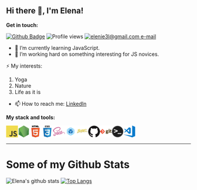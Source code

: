 ## Hi there 👋, I'm Elena!

**Get in touch:**

[![Github Badge](https://img.shields.io/badge/-andrespedes12-0072b1?style=flat&logo=Linkedin&logoColor=white&link=https://github.com/alisova-projects/)](https://github.com/alisova-projects)
![Profile views](https://gpvc.arturio.dev/alisova-projects)
[![elenie3l@gmail.com e-mail](https://img.shields.io/badge/-pedes-grey?style=flat&logo=github&logoColor=white&link=https://github.com/pedes/)](mailto:elenie3l@gmail.com)

- 🌱 I’m currently learning JavaScript.
- 🔭 I’m working hard on something interesting for JS novices.

⚡ My interests:

1. Yoga
2. Nature
3. Life as it is

- 📫 How to reach me: [LinkedIn](https://www.linkedin.com/in/elena-alisova-a03b1a1aa/)

**My stack and tools:**

<img align="left" alt="JavaScript" width="32px" src="https://raw.githubusercontent.com/github/explore/80688e429a7d4ef2fca1e82350fe8e3517d3494d/topics/javascript/javascript.png" />

<img align="left" alt="Node.js" width="32px" src="https://raw.githubusercontent.com/github/explore/80688e429a7d4ef2fca1e82350fe8e3517d3494d/topics/nodejs/nodejs.png" />

<img align="left" alt="HTML5" width="32px" src="https://raw.githubusercontent.com/github/explore/80688e429a7d4ef2fca1e82350fe8e3517d3494d/topics/html/html.png" />

<img align="left" alt="CSS3" width="32px" src="https://raw.githubusercontent.com/github/explore/80688e429a7d4ef2fca1e82350fe8e3517d3494d/topics/css/css.png" />

<img align="left" alt="Sass" width="32px" src="https://raw.githubusercontent.com/github/explore/80688e429a7d4ef2fca1e82350fe8e3517d3494d/topics/sass/sass.png" />

<img align="left" alt="MySQL" width="32px" src="https://raw.githubusercontent.com/github/explore/80688e429a7d4ef2fca1e82350fe8e3517d3494d/topics/webpack/webpack.png" />

<img align="left" alt="MySQL" width="32px" src="https://raw.githubusercontent.com/github/explore/80688e429a7d4ef2fca1e82350fe8e3517d3494d/topics/babel/babel.png" />

<img align="left" alt="GitHub" width="32px" src="https://raw.githubusercontent.com/github/explore/78df643247d429f6cc873026c0622819ad797942/topics/github/github.png" />

<img align="left" alt="Git" width="32px" src="https://raw.githubusercontent.com/github/explore/80688e429a7d4ef2fca1e82350fe8e3517d3494d/topics/git/git.png" />

<img align="left" alt="Terminal" width="32px" src="https://raw.githubusercontent.com/github/explore/80688e429a7d4ef2fca1e82350fe8e3517d3494d/topics/terminal/terminal.png" />

<img alt="Visual Studio Code" width="32px" src="https://raw.githubusercontent.com/github/explore/80688e429a7d4ef2fca1e82350fe8e3517d3494d/topics/visual-studio-code/visual-studio-code.png" />

---

# Some of my Github Stats

![Elena's github stats](https://github-readme-stats.vercel.app/api?username=alisova-projects&show_icons=true&theme=gruvbox)
[![Top Langs](https://github-readme-stats-axpwmfcg3.vercel.app/api/top-langs/?username=alisova-projects&layout=compact)](https://github.com/pedes/github-readme-stats)
